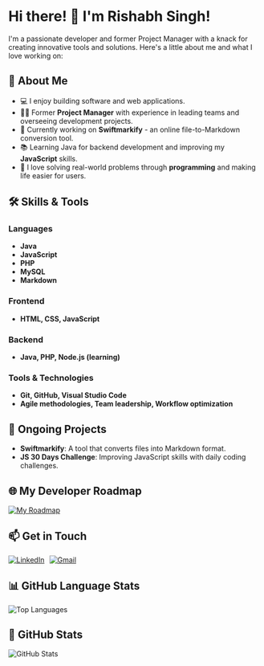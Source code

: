 # Hi there! 👋 I'm Rishabh Singh!

I'm a passionate developer and former Project Manager with a knack for creating innovative tools and solutions. Here's a little about me and what I love working on:

## 🚀 About Me
- 💻 I enjoy building software and web applications.
- 👨‍💼 Former **Project Manager** with experience in leading teams and overseeing development projects.
- 🔧 Currently working on **Swiftmarkify** - an online file-to-Markdown conversion tool.
- 📚 Learning Java for backend development and improving my **JavaScript** skills.
- 🌟 I love solving real-world problems through **programming** and making life easier for users.

## 🛠️ Skills & Tools
### Languages
- **Java**
- **JavaScript**
- **PHP**
- **MySQL**
- **Markdown**

### Frontend
- **HTML, CSS, JavaScript**

### Backend
- **Java, PHP, Node.js (learning)**

### Tools & Technologies
- **Git, GitHub, Visual Studio Code**
- **Agile methodologies, Team leadership, Workflow optimization**

## 🌱 Ongoing Projects
- **Swiftmarkify**: A tool that converts files into Markdown format.
- **JS 30 Days Challenge**: Improving JavaScript skills with daily coding challenges.

## 🌐 My Developer Roadmap
[![My Roadmap](https://roadmap.sh/card/tall/66e53a66f34c8868ec26a7be?variant=dark)](https://roadmap.sh)

## 📫 Get in Touch
<div style="display: flex; gap: 10px;">
  <a href="https://www.linkedin.com/in/rishabh-singh-2715bb268/">
    <img src="https://img.shields.io/badge/LinkedIn-Connect%20with%20me-%230A66C2?style=flat&logo=linkedin&logoColor=white" alt="LinkedIn" />
  </a>
  <a href="mailto:singhrishabhj19@gmail.com">
    <img src="https://img.shields.io/badge/Gmail-Email%20Me-%23D14836?style=flat&logo=gmail&logoColor=white" alt="Gmail" />
  </a>
</div>

## 📊 GitHub Language Stats
![Top Languages](https://github-readme-stats.vercel.app/api/top-langs/?username=singhrishabhj&layout=compact&langs_count=6&theme=radical)

## 🔗 GitHub Stats
![GitHub Stats](https://github-readme-stats.vercel.app/api?username=singhrishabhj&show_icons=true&theme=radical)
